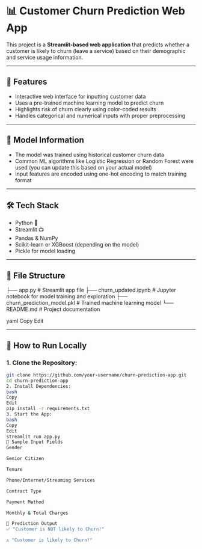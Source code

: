 
# 📊 Customer Churn Prediction Web App

This project is a **Streamlit-based web application** that predicts whether a customer is likely to churn (leave a service) based on their demographic and service usage information.

---

## 🚀 Features
- Interactive web interface for inputting customer data
- Uses a pre-trained machine learning model to predict churn
- Highlights risk of churn clearly using color-coded results
- Handles categorical and numerical inputs with proper preprocessing

---

## 🧠 Model Information
- The model was trained using historical customer churn data
- Common ML algorithms like Logistic Regression or Random Forest were used (you can update this based on your actual model)
- Input features are encoded using one-hot encoding to match training format

---

## 🛠 Tech Stack
- Python 🐍
- Streamlit 📺
- Pandas & NumPy
- Scikit-learn or XGBoost (depending on the model)
- Pickle for model loading

---

## 📂 File Structure

├── app.py # Streamlit app file
├── churn_updated.ipynb # Jupyter notebook for model training and exploration
├── churn_prediction_model.pkl # Trained machine learning model
└── README.md # Project documentation

yaml
Copy
Edit

---

## 🧪 How to Run Locally

### 1. Clone the Repository:
```bash
git clone https://github.com/your-username/churn-prediction-app.git
cd churn-prediction-app
2. Install Dependencies:
bash
Copy
Edit
pip install -r requirements.txt
3. Start the App:
bash
Copy
Edit
streamlit run app.py
📌 Sample Input Fields
Gender

Senior Citizen

Tenure

Phone/Internet/Streaming Services

Contract Type

Payment Method

Monthly & Total Charges

🔮 Prediction Output
✅ "Customer is NOT likely to Churn!"

⚠️ "Customer is likely to Churn!"
